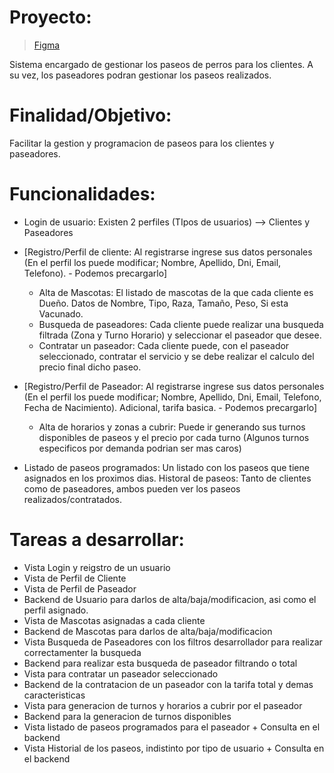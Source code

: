 # Proyecto:
> [Figma](https://www.figma.com/file/TRh3g5jnVZPjriqIjMLoqk/Untitled)

Sistema encargado de gestionar los paseos de perros para los clientes. A su vez, los paseadores podran gestionar los paseos realizados.

# Finalidad/Objetivo:
Facilitar la gestion y programacion de paseos para los clientes y paseadores.

# Funcionalidades:
- Login de usuario: Existen 2 perfiles (TIpos de usuarios) --> Clientes y Paseadores
- [Registro/Perfil de cliente: Al registrarse ingrese sus datos personales (En el perfil los puede modificar; Nombre, Apellido, Dni, Email, Telefono). - Podemos precargarlo]
    - Alta de Mascotas: El listado de mascotas de la que cada cliente es Dueño. Datos de Nombre, Tipo, Raza, Tamaño, Peso, Si esta Vacunado.
    - Busqueda de paseadores: Cada cliente puede realizar una busqueda filtrada (Zona y Turno Horario) y seleccionar el paseador que desee.
    - Contratar un paseador: Cada cliente puede, con el paseador seleccionado, contratar el servicio y se debe realizar el calculo del precio final dicho paseo.

- [Registro/Perfil de Paseador: Al registrarse ingrese sus datos personales (En el perfil los puede modificar; Nombre, Apellido, Dni, Email, Telefono, Fecha de Nacimiento). Adicional, tarifa basica. - Podemos precargarlo]
    - Alta de horarios y zonas a cubrir: Puede ir generando sus turnos disponibles de paseos y el precio por cada turno (Algunos turnos especificos por demanda podrian ser mas caros)
- Listado de paseos programados: Un listado con los paseos que tiene asignados en los proximos dias.
Historal de paseos: Tanto de clientes como de paseadores, ambos pueden ver los paseos realizados/contratados.

# Tareas a desarrollar:
- Vista Login y reigstro de un usuario
- Vista de Perfil de Cliente
- Vista de Perfil de Paseador
- Backend de Usuario para darlos de alta/baja/modificacion, asi como el perfil asignado.
- Vista de Mascotas asignadas a cada cliente
- Backend de Mascotas para darlos de alta/baja/modificacion
- Vista Busqueda de Paseadores con los filtros desarrollador para realizar correctamenter la busqueda
- Backend para realizar esta busqueda de paseador filtrando o total
- Vista para contratar un paseador seleccionado
- Backend de la contratacion de un paseador con la tarifa total y demas caracteristicas
- Vista para generacion de turnos y horarios a cubrir por el paseador
- Backend para la generacion de turnos disponibles
- Vista listado de paseos programados para el paseador + Consulta en el backend
- Vista Historial de los paseos, indistinto por tipo de usuario + Consulta en el backend
